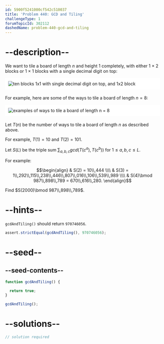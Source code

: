 ```yaml
---
id: 5900f5241000cf542c510037
title: 'Problem 440: GCD and Tiling'
challengeType: 1
forumTopicId: 302112
dashedName: problem-440-gcd-and-tiling
---
```


# --description--

We want to tile a board of length $n$ and height 1 completely, with either 1 × 2 blocks or 1 × 1 blocks with a single decimal digit on top:

<img alt="ten blocks 1x1 with single decimal digit on top, and 1x2 block" src="https://cdn.freecodecamp.org/curriculum/project-euler/gcd-and-tiling-1.png" style="background-color: white; padding: 10px; display: block; margin-right: auto; margin-left: auto; margin-bottom: 1.2rem;">

For example, here are some of the ways to tile a board of length $n = 8$:

<img alt="examples of ways to tile a board of length n = 8" src="https://cdn.freecodecamp.org/curriculum/project-euler/gcd-and-tiling-2.png" style="background-color: white; padding: 10px; display: block; margin-right: auto; margin-left: auto; margin-bottom: 1.2rem;">

Let $T(n)$ be the number of ways to tile a board of length $n$ as described above.

For example, $T(1) = 10$ and $T(2) = 101$.

Let $S(L)$ be the triple sum $\sum_{a, b, c} gcd(T(c^a), T(c^b))$ for $1 ≤ a, b, c ≤ L$.

For example:

$$\begin{align}
  & S(2) = 10\\,444 \\\\
  & S(3) = 1\\,292\\,115\\,238\\,446\\,807\\,016\\,106\\,539\\,989 \\\\
  & S(4)\bmod 987\\,898\\,789 = 670\\,616\\,280.
\end{align}$$

Find $S(2000)\bmod 987\\,898\\,789$.

# --hints--

`gcdAndTiling()` should return `970746056`.

```js
assert.strictEqual(gcdAndTiling(), 970746056);
```

# --seed--

## --seed-contents--

```js
function gcdAndTiling() {

  return true;
}

gcdAndTiling();
```

# --solutions--

```js
// solution required
```
